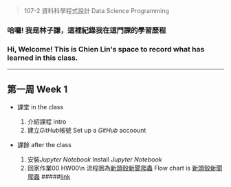 > 107-2 資料科學程式設計 Data Science Programming

### 哈囉! 我是林子謙，這裡紀錄我在這門課的學習歷程  
### Hi, Welcome! This is Chien Lin's space to record what has learned in this class.
___

## 第一周 Week 1
 - 課堂 in the class
   1. 介紹課程 intro
   2. 建立*GitHub*帳號 Set up a *GitHub* accoount

 - 課餘 after the class
   1. 安裝*Jupyter Notebook* Install *Jupyter Notebook*
   2. 回家作業00 HW00\n
      流程圖為[新頭殼新聞爬蟲](https://github.com/MiccWan/Political-News-Analysis/blob/master/crawler/new_talk_crawler.ipynb) 
      Flow chart is [新頭殼新聞爬蟲](https://github.com/MiccWan/Political-News-Analysis/blob/master/crawler/new_talk_crawler.ipynb)
#####[link](https://github.com/AtwoLin/DataScienceProgramming/blob/master/HW00/HW00.png)
